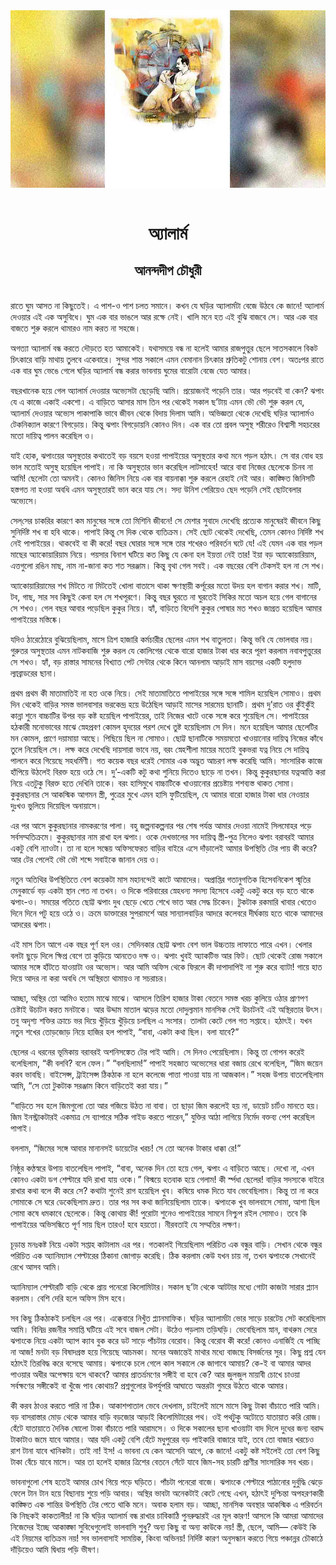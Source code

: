 <div align=center> <img src="../../metadata/images/rabibasariya/অ্যালার্ম-আনন্দদীপ-চৌধুরী.jpg" align="center"></div><br><h1 align=center>অ্যালার্ম</h1>
<h2 align=center>আনন্দদীপ চৌধুরী</h2><br>রাতে ঘুম আসত না কিছুতেই। এ পাশ-ও পাশ চলত সমানে। কখন যে ঘড়ির অ্যালার্মটা বেজে উঠবে কে জানে! অ্যালার্ম দেওয়ার এই এক অসুবিধে। ঘুম এক বার ভাঙলে আর রক্ষে নেই। খালি মনে হত এই বুঝি বাজবে সে। আর এক বার বাজতে শুরু করলে থামারও নাম করত না সহজে।

অগত্যা অ্যালার্ম বন্ধ করতে দৌড়তে হত আমাকেই। যথাসময়ে বন্ধ না হলেই আমার রাজপুত্তুর ছেলে সাতসকালে বিকট চিৎকারে বাড়ি মাথায় তুলবে একেবারে। সুন্দর শান্ত সকালে এমন বেমানান চিৎকার শ্রুতিকটু শোনায় বেশ। অতঃপর রাতে এক বার ঘুম ভেঙে গেলে ঘড়ির অ্যালার্ম বন্ধ করার ভাবনায় ঘুমের বারোটা বেজে যেত আমার।

বছরখানেক হয়ে গেল অ্যালার্ম দেওয়ার অভ্যেসটা ছেড়েছি আমি। প্রয়োজনই পড়েনি তার। আর পড়বেই বা কেন? ঝপাং যে এ কাজে একাই একশো। এ বাড়িতে আসার মাস তিন পর থেকেই সকাল ছ’টায় এমন ভৌ ভৌ শুরু করল যে, অ্যালার্ম দেওয়ার অভ্যেস পাকাপাকি ভাবে জীবন থেকে বিদায় দিলাম আমি।
অভিজ্ঞতা থেকে দেখেছি ঘড়ির অ্যালার্মও টেকনিক্যাল কারণে বিগড়োয়। কিন্তু ঝপাং বিগড়োয়নি কোনও দিন। এক বার তো প্রবল অসুস্থ শরীরেও বিশ্বাসী সহচরের মতো দায়িত্ব পালন করেছিল ও।

যাই হোক, ঝপাংয়ের অসুস্থতার কথাতেই বড় বয়সে হওয়া পাপাইয়ের অসুস্থতার কথা মনে পড়ল হঠাৎ। সে বার বোধ হয় ভাল মতোই অসুস্থ হয়েছিল পাপাই। না কি অসুস্থতার ভান করেছিল লাটসাহেব! আরে বাবা নিজের ছেলেকে চিনব না আমি! ছেলেটা তো অমনই। কোনও জিনিস নিয়ে এক বার বায়নাক্কা শুরু করলে রেহাই নেই আর। কাঙ্ক্ষিত জিনিসটি হস্তগত না হওয়া অবধি এমন অসুস্থতারই ভান করে যায় সে। সদ্য উনিশ পেরিয়েও ছেদ পড়েনি সেই ছোটবেলার অভ্যেসে।

সেল্‌সের চাকরির কারণে কম মানুষের সঙ্গে তো মিশিনি জীবনে! সে মেশার সুবাদে দেখেছি প্রত্যেক মানুষেরই জীবনে কিছু সুনির্দিষ্ট শখ বা হবি থাকে। পাপাই কিন্তু সে দিক থেকে ব্যতিক্রম। সেই ছোট থেকেই দেখেছি, তেমন কোনও নির্দিষ্ট শখ নেই পাপাইয়ের। থাকবেই বা কী করে! বছর ঘোরার সঙ্গে সঙ্গে তার শখেরও পরিবর্তন ঘটে যে! এই যেমন এক বার পড়ল মাছের অ্যাকোয়ারিয়াম নিয়ে। পয়সার বিনাশ ঘটিয়ে কত কিছু যে কেনা হল ইয়ত্তা নেই তার! ইয়া বড় অ্যাকোয়ারিয়াম, এত্তগুলো রঙিন মাছ, নাম না-জানা কত শত সরঞ্জাম। কিন্তু বৃথা গেল সবই। এক বছরের বেশি টেকসই হল না সে শখ।

অ্যাকোয়ারিয়ামের শখ মিটতে না মিটতেই খোলা বাতাসে থাকা ক্ষণস্থায়ী কর্পূরের মতো উদয় হল বাগান করার শখ। মাটি, টব, গাছ, সার সব কিছুই কেনা হল সে শখপূরণে। কিন্তু বছর ঘুরতে না ঘুরতেই সিকির মতো অচল হয়ে গেল বাগানের সে শখও। গেল বছর আবার পড়েছিল কুকুর নিয়ে। হ্যাঁ, বাড়িতে বিদেশি কুকুর পোষার মত শখও জাগ্রত হয়েছিল আমার পাপাইয়ের মস্তিষ্কে।

যদিও ঠারেঠোরে বুঝিয়েছিলাম, মাসে ত্রিশ হাজারি কর্মচারীর ছেলের এমন শখ বাতুলতা। কিন্তু ভবি যে ভোলবার নয়। গুরুতর অসুস্থতার এমন নাটকবাজি শুরু করল যে কোলিগের থেকে বারো হাজার টাকা ধার করে পূরণ করলাম নবাবপুত্তুরের সে শখও। হ্যাঁ, বড় রাস্তার সামনের বিখ্যাত পেট সেন্টার থেকে কিনে আনলাম আড়াই মাস বয়সের একটি হলুদাভ ল্যাব্রাডরের ছানা।

প্রথম প্রথম কী মাতামাতিই না হত ওকে নিয়ে। সেই মাতামাতিতে পাপাইয়ের সঙ্গে সঙ্গে শামিল হয়েছিল সোমাও। প্রথম দিন থেকেই বাড়ির সমস্ত ভালবাসার ভরকেন্দ্র হয়ে উঠেছিল আড়াই মাসের সারমেয় ছানাটি। প্রথম দু’রাত ওর কুঁইকুঁই কান্না শুনে বাচ্চাটির উপর বড় কষ্ট হয়েছিল পাপাইয়ের, তাই নিজের খাটে ওকে সঙ্গে করে শুয়েছিল সে। পাপাইয়ের হঠকারী মনোভাবের মাঝে স্নেহপ্রবণ কোমল হৃদয়ের পরশ দেখে তুষ্ট হয়েছিলাম সে দিন। মনে হয়েছিল আমার ছেলেটির মন কোমল, প্রাণে দয়ামায়া আছে। পিছিয়ে ছিল না সোমাও। ছোট্ট ছানাটিকে সময়মতো খাওয়ানোর দায়িত্ব নিজের কাঁধে তুলে নিয়েছিল সে। লক্ষ করে দেখেছি দায়সারা ভাবে নয়, বরং স্নেহশীলা মায়ের মতোই বুকভরা যত্ন নিয়ে সে দায়িত্ব পালনে করে গিয়েছে সহধর্মিণী।
গত কয়েক বছর ধরেই সোমার এক অদ্ভুত আচরণ লক্ষ করেছি আমি। সাংসারিক কাজে হাঁপিয়ে উঠলেই বিরক্ত হয়ে ওঠে সে। দু’-একটি কটু কথা শুনিয়ে দিতেও ছাড়ে না তখন। কিন্তু কুকুরছানার যত্নআত্তি করা নিয়ে এতটুকু বিরক্ত হতে দেখিনি তাকে। বরং হাসিমুখে বাচ্চাটিকে খাওয়ানোর প্রচেষ্টায় শশব্যস্ত থাকত সোমা। কুকুরছানার সে আকস্মিক আগমন স্ত্রী, পুত্রের মুখে এমন হাসি ফুটিয়েছিল, যে আমার বারো হাজার টাকা ধার নেওয়ার দুঃখও ভুলিয়ে দিয়েছিল অনায়াসে।

এর পর আসে কুকুরছানার নামকরণের পালা। বহু জল্পনাকল্পনার পর শেষ পর্যন্ত আমার দেওয়া নামেই সিলমোহর পড়ে সর্বসম্মতিক্রমে। কুকুরছানার নাম রাখা হল ঝপাং।
ওকে দেখভালের সব দায়িত্ব স্ত্রী-পুত্র নিলেও ঝপাং বরাবরই আমার একটু বেশি ন্যাওটা। তা না হলে সন্ধেয় অফিসফেরত বাড়ির বাইরে এসে দাঁড়ালেই আমার উপস্থিতি টের পায় কী করে? আর টের পেলেই ভৌ ভৌ শব্দে সবাইকে জানান দেয় ও।

নতুন অতিথির উপস্থিতিতে বেশ কয়েকটা মাস মহানন্দেই কাটে আমাদের। অপ্রাপ্তির গতানুগতিক হিসেবনিকেশ স্মৃতির মেনুকার্ডে বড় একটা স্থান পেত না তখন। ও দিকে পরিবারের স্নেহধন্য সদস্য হিসেবে একটু একটু করে বড় হতে থাকে ঝপাং-ও। সময়ের গতিতে ছোট্ট ঝপাং দুধ ছেড়ে খেতে শেখে ভাত আর সেদ্ধ চিকেন। টুকটাক রকমারি খাবার খেতেও দিনে দিনে পটু হয়ে ওঠে ও। ক্রমে ডাক্তারের সুপরামর্শে আর সান্যালবাড়ির আদরে কলেবরে দীর্ঘকায় হতে থাকে আমাদের আদরের ঝপাং।

এই মাস তিন আগে এক বছর পূর্ণ হল ওর। সেদিনকার ছোট্ট ঝপাং বেশ ভাল উচ্চতায় লাফাতে পারে এখন। খেলার বলটা ছুড়ে দিলে ক্ষিপ্র বেগে তা কুড়িয়ে আনতেও দক্ষ ও। ঝপাং খুবই অ্যাকটিভ আর ফিট। ছোট থেকেই রোজ সকালে আমার সঙ্গে হাঁটতে যাওয়াটা ওর অভ্যেস। আর  আমি অফিস থেকে ফিরলে কী দাপাদাপিই না শুরু করে ব্যাটা! গায়ে হাত দিয়ে আদর না করা অবধি সে  অস্থিরতা থামায়ও না সচরাচর।

আচ্ছা, অস্থির তো আমিও হতাম মাঝে মাঝে। আসলে তিরিশ হাজার টাকা বেতনে সমস্ত খরচ কুলিয়ে ওঠার প্রাণপণ চেষ্টাই উচাটন করত মনটাকে। আর উদ্দাম মাতাল ঝড়ের মতো দোদুল্যমান মানসিক সেই উচাটনই এই অস্থিরতার উৎস। তবু অদৃশ্য শক্তির ক্রাচে ভর দিয়ে খুঁড়িয়ে খুঁড়িয়ে চলছিল এ সংসার। তালটা কেটে গেল গত সপ্তাহে। হঠাৎই। যখন নতুন শখের তোড়জোড় নিয়ে হাজির হল পাপাই, “বাবা, একটা কথা ছিল। বলা যাবে?”

ছেলের এ ধরনের ভূমিকায় বরাবরই অশনিসঙ্কেত টের পাই আমি। সে দিনও পেয়েছিলাম। কিন্তু তা গোপন করেই বলেছিলাম, “কী বলবি? বলে ফেল।”
“বলছিলাম!” পাপাই সহজাত অভ্যেসের ধারা বজায় রেখে বলেছিল, “জিম জয়েন করব ভাবছি। বাইসেপ্স, ট্রাইসেপ্স ঠিকঠাক না হলে কলেজে পাত্তা পাওয়া যায় না আজকাল।”
সহজ উপায় বাতলেছিলাম আমি, “সে তো টুকটাক সরঞ্জাম কিনে বাড়িতেই করা যায়।”

“বাড়িতে সব হলে জিমগুলো তো আর গজিয়ে উঠত না বাবা। তা ছাড়া জিম করলেই হয় না, ডায়েট চার্টও মানতে হয়। জিম ইনস্ট্রাকটারই একমাত্র সে ব্যাপারে সঠিক গাইড করতে পারেন,” যুক্তির আঠা লাগিয়ে নির্মেদ বক্তব্য পেশ করেছিল পাপাই।

বললাম, “জিমের সঙ্গে আবার মানানসই ডায়েটের খরচ! সে তো অনেক টাকার ধাক্কা রে!”

নিষ্ঠুর কণ্ঠস্বরে উপায় বাতলেছিল পাপাই, “বাবা, অনেক দিন তো হয়ে গেল, ঝপাং এ বাড়িতে আছে। দেখো না, এখন কোনও একটা ডগ শেল্টারে যদি রাখা যায় ওকে।”
বিস্ময়ে হতবাক হয়ে গেলাম! কী র্স্পধা ছেলের! বাড়ির সদস্যকে বাইরে রাখার কথা বলে কী করে সে? কথাটা শুনেই রাগ হয়েছিল খুব। কষিয়ে ধমক দিতে যাব ভেবেছিলাম। কিন্তু তা না করে সোমাকে সে ঘরে ডেকেছিলাম দ্রুত। তার পর সব কথা জানিয়েছিলাম তাকে। ঝপাংকে খুব ভালবাসে সোমা, আশা ছিল সোমা কষে ধমকাবে ছেলেকে। কিন্তু কোথায় কী! পুরোটা শুনেও পাপাইয়ের সামনে নিশ্চুপ রইল সোমাও। তবে কি পাপাইয়ের অভিসন্ধিতে পূর্ণ সায় ছিল তারও! হবে হয়তো। নীরবতাই যে সম্মতির লক্ষণ।

চূড়ান্ত মনঃকষ্ট নিয়ে একটা সপ্তাহ কাটালাম এর পর। গতকালই গিয়েছিলাম পরিচিত এক বন্ধুর বাড়ি। সেখান থেকে বন্ধুর পরিচিত এক অ্যানিম্যাল শেল্টারের ঠিকানা জোগাড় করেছি। ঠিক করলাম কেউ যখন চায় না, তখন ঝপাংকে সেখানেই রেখে আসব আমি।

অ্যানিম্যাল শেল্টারটি বাড়ি থেকে  প্রায় পনেরো কিলোমিটার। সকাল ছ’টা থেকে আটটার মধ্যে গোটা কাজটা সারার প্ল্যান করলাম। বেশি দেরি হলে অফিস মিস হবে।

সব কিছু ঠিকঠাকই চলছিল এর পর। এক্কেবারে নিখুঁত প্ল্যানমাফিক। ঘড়ির অ্যালার্মটা ভোর সাড়ে চারটেয় সেট করেছিলাম আমি। বিনিদ্র রজনীর সমাপ্তি ঘটিয়ে এই সবে বাজল সেটা। উঠেও পড়লাম তড়িঘড়ি। ভেবেছিলাম স্নান, বাথরুম সেরে ঝপাংকে নিয়ে একটা অ্যাপ ক্যাব বুক করে ডট সাড়ে পাঁচটায় বেরোব। কিন্তু বেরোব কী করে! কোনও এনার্জিই যে পাচ্ছি না আজ! মনটা বড় বিষাদগ্রস্ত হয়ে গিয়েছে আচমকা। মনের অজান্তেই মাথার মধ্যে বাজছে বিসর্জনের সুর। কিছু প্রশ্ন যেন হঠাৎই তিরবিদ্ধ করে বসেছে আমায়। ঝপাংকে চলে গেলে কাল সকালে কে জাগাবে আমায়? কে-ই বা আমার আদর পাওয়ার অধীর অপেক্ষায় বসে থাকবে? আমার প্রাতর্ভ্রমণের সঙ্গীই বা হবে কে? আর জুলজুল মায়াবী চোখে চাওয়া সর্বক্ষণের সঙ্গীকেই বা খুঁজে পাব কোথায়? প্রশ্নগুলোর উপর্যুপরি আঘাতে অন্তরটা গুমরে উঠতে থাকে আমার।

কী করব ঠাওর করতে পারি না ঠিক। আকাশপাতাল ভেবে দেখলাম, চাইলেই মাসে মাসে কিছু টাকা বাঁচাতে পারি আমি। বড় বাসরাস্তার মোড় থেকে আমার বাড়ি বড়জোর আড়াই কিলোমিটারের পথ। ওই পথটুকু অটোতে যাতায়াত করি রোজ। হেঁটে যাতায়াতে দৈনিক ষোলো টাকা বাঁচাতে পারি আরামসে। ও দিকে সকালের ছানা খাওয়াটা বাদ দিলে দুধের জন্য বরাদ্দ টাকাটাও জমে যাবে আমার। আর যদি একটু বেশি হেঁটে মধুপুরের বড় পাইকারি বাজারে যাই, তবে তো বাজার খরচেও রাশ টানা যাবে খানিকটা। তাই না! ইস! এ ভাবনা যে কেন আসেনি আগে, কে জানে! একটু কষ্ট সইলেই তো বেশ কিছু টাকা বেঁচে যাবে মাসে। আর তা হলেই হাজার ত্রিশের বেতনে সেঁটে যাবে জিম-সহ চারটি প্রাণীর সাংসারিক সব খরচ।

ভাবনাগুলো শেষ হতেই আমার চোখ গিয়ে পড়ে ঘড়িতে। পাঁচটা পনেরো বাজে। ঝপাংকে শেল্টারে পাঠানোর দুর্বুদ্ধি ঝেড়ে ফেলে টান টান হয়ে বিছানায় শুয়ে পড়ি আবার। অস্থির ভাবটা অনেকটাই কেটে গেছে এখন, হঠাৎই দুশ্চিন্তা অপহরণকারী কাঙ্ক্ষিত এক শান্তির উপস্থিতি টের পেতে থাকি মনে। অবাক হলাম বড়। আচ্ছা, মানসিক অবস্থার আকস্মিক এ পরিবর্তন কি নিছকই কাকতালীয়! না কি ঘড়ির অ্যালার্ম বন্ধ রাখার চাবিকাঠি পুনরুদ্ধারই এর মূল কারণ! আসলে কি আমরা আমাদের নিজেদের ইচ্ছে আকাঙ্ক্ষা সুবিধেগুলোই ভালবাসি শুধু? অন্য কিছু বা অন্য কাউকে নয়! স্ত্রী, ছেলে, আমি— কেউই কি এই নিয়মের ব্যতিক্রম নয়! সব ভালবাসাই সাময়িক, কিংবা অভিনয়! নির্দিষ্ট কারণ অনুসন্ধান করতে গিয়ে পঞ্চান্নর চৌকাঠে দাঁড়িয়েও আমি দ্বিধায় পড়ি ভীষণ।